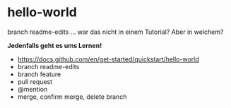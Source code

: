 # hello-world
branch readme-edits ... war das nicht in einem Tutorial? Aber in welchem?

**Jedenfalls geht es ums Lernen!**

- https://docs.github.com/en/get-started/quickstart/hello-world
- branch readme-edits
- branch feature
- pull request
- @mention
- merge, confirm merge, delete branch

